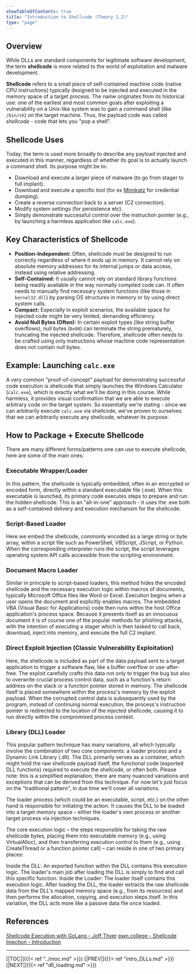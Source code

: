 ```yaml
---
showTableOfContents: true
title: "Introduction to Shellcode (Theory 1.2)"
type: "page"
---
```


## Overview

While DLLs are standard components for legitimate software development, the term **shellcode** is more related to the world of
exploitation and malware development.

**Shellcode** refers to a small piece of self-contained machine code (native CPU instructions) typically designed to be injected 
and executed in the memory space of a target process. The name originates from its historical use: one of the earliest and 
most common goals after exploiting a vulnerability on a Unix-like system was to gain a command shell (like `/bin/sh`) on the 
target machine. Thus, the payload code was called _shellcode_ - code that lets you "pop a shell". 

## Shellcode Uses

Today, the term is used more broadly to describe any payload injected and executed in this manner, regardless of whether 
its goal is to actually launch a command shell. Its purpose might be to:
- Download and execute a larger piece of malware (to go from stager to full implant).
- Download and execute a specific tool (for ex [Mimikatz](https://attack.mitre.org/software/S0002/) for credential dumping).
- Create a reverse connection back to a server (C2 connection).
- Modify system settings (for persistence etc).
- Simply demonstrate successful control over the instruction pointer (e.g., by launching a harmless application like `calc.exe`).

## Key Characteristics of Shellcode

- **Position-Independent:** Often, shellcode must be designed to run correctly regardless of where it ends up in memory. It cannot rely on absolute memory addresses for its internal jumps or data access, instead using relative addressing.
- **Self-Contained:** It usually cannot rely on standard library functions being readily available in the way normally compiled code can. It often needs to manually find necessary system functions (like those in `kernel32.dll`) by parsing OS structures in memory or by using direct system calls.
- **Compact:** Especially in exploit scenarios, the available space for injected code might be very limited, demanding efficiency.
- **Avoid Null Bytes (Often):** In certain exploit types (like string buffer overflows), null bytes (`0x00`) can terminate the string prematurely, truncating the injected shellcode. Therefore, shellcode often needs to be crafted using only instructions whose machine code representation does not contain null bytes.

## Example: Launching `calc.exe`

A very common "proof-of-concept" payload for demonstrating successful code execution is shellcode that simply launches the Windows 
Calculator (`calc.exe`), which is exactly what we'll be doing in this course. 
While harmless, it provides visual confirmation that we are able to execute arbitrary code on the target system.
So essentially we're stating - since we can arbitrarily execute `calc.exe` via shellcode, we've proven to ourselves that we can 
arbitrarily execute any shellcode, whatever its purpose. 

## How to Package + Execute Shellcode

There are many different forms/patterns one can use to execute shellcode, here are some of the main ones:

### Executable Wrapper/Loader
In this pattern, the shellcode is typically embedded, often in an encrypted or encoded form, 
directly within a standard executable file (.exe). When this executable is launched, 
its primary code executes steps to prepare and run the hidden shellcode. 
This is an "all-in-one" approach - it  uses the .exe both as a self-contained delivery and execution mechanism for the shellcode.

### Script-Based Loader
Here we embed the shellcode, commonly encoded as a large string or byte array, 
within a script file such as PowerShell, VBScript, JScript, or Python. 
When the corresponding interpreter runs the script, the script leverages operating system API calls 
accessible from the scripting environment. 

### Document Macro Loader
Similar in principle to script-based loaders, this method hides the encoded shellcode and the necessary execution 
logic within macros of documents, typically Microsoft Office files like Word or Excel. 
Execution begins when a user opens the document and explicitly enables macros. The embedded VBA (Visual Basic for Applications) 
code then runs within the host Office application's process space. Because it presents itself as an innocuous document it is 
of course one of the popular methods for phishing attacks, with the intention of executing a stager which is then tasked
to call back, download, inject into memory, and execute the full C2 implant. 

### Direct Exploit Injection (Classic Vulnerability Exploitation)
Here, the shellcode is included as part of the data payload sent to a target application to trigger a software flaw, 
like a buffer overflow or use-after-free. The exploit carefully crafts this data not only to trigger the bug but also to overwrite 
crucial process control data, such as a function's return address on the stack or a function pointer stored in memory. 
The shellcode itself is placed somewhere within the process's memory by the exploit payload. When the corrupted control data 
is subsequently used by the program, instead of continuing normal execution, the process's instruction pointer is redirected to the 
location of the injected shellcode, causing it to run directly within the compromised process context.

### Library (DLL) Loader
This popular pattern technique has many variations, all which typically involve the combination of two core components:
a loader process and a Dynamic Link Library (.dll). The DLL primarily serves as a container, which might hold the raw shellcode payload 
itself, the functional code (exported DLL functions) required to execute the shellcode, or often both. Please note: this is a 
simplified explanation, there are many nuanced variations and exceptions that can be derived from this technique. For now
let's just focus on the "traditional pattern", in due time we'll cover all variations. 

The loader process (which could be an executable, script, etc.) on the other hand is responsible for initiating the action. 
It causes the DLL to be loaded into a target memory space – either the loader's own process or another target process via 
injection techniques.

The core execution logic – the steps responsible for taking the raw shellcode bytes, placing them into executable memory 
(e.g., using VirtualAlloc), and then transferring execution control to them (e.g., using CreateThread or a function pointer call) 
– can reside in one of two primary places:

Inside the DLL: An exported function within the DLL contains this execution logic. The loader's main job after loading the DLL 
is simply to find and call this specific function.
Inside the Loader: The loader itself contains this execution logic. After loading the DLL, the loader extracts the raw shellcode 
data from the DLL's mapped memory space (e.g., from its resources) and then performs the allocation, copying, and execution steps itself. 
In this variation, the DLL acts more like a passive data file once loaded.

## References

[Shellcode Execution with GoLang - Joff Thyer](https://www.youtube.com/watch?v=gH9qyHVc9-M)
[pwn.college - Shellcode Injection - Introduction](https://www.youtube.com/watch?v=715v_-YnpT8)

---
[|TOC|]({{< ref "../moc.md" >}})
[|PREV|]({{< ref "intro_DLLs.md" >}})
[|NEXT|]({{< ref "dll_loading.md" >}})